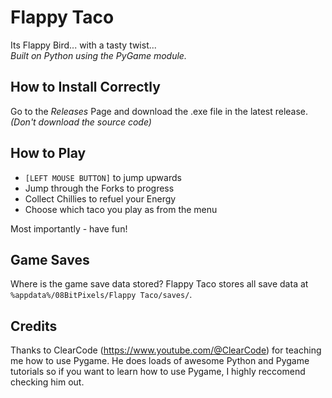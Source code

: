 # Flappy Taco

Its Flappy Bird... with a tasty twist... <br>
_Built on Python using the PyGame module._

## How to Install Correctly
Go to the _Releases_ Page and download the .exe file in the latest release. <br>
_(Don't download the source code)_

## How to Play
- `[LEFT MOUSE BUTTON]` to jump upwards
- Jump through the Forks to progress
- Collect Chillies to refuel your Energy
- Choose which taco you play as from the menu

Most importantly - have fun!

## Game Saves
Where is the game save data stored? Flappy Taco stores all save data at `%appdata%/08BitPixels/Flappy Taco/saves/`.

## Credits
Thanks to ClearCode (https://www.youtube.com/@ClearCode) for teaching me how to use Pygame. He does loads of awesome Python and Pygame tutorials so if you want to learn how to use Pygame, I highly reccomend checking him out.
